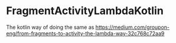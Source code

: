 # FragmentActivityLambdaKotlin
The kotlin way of doing the same as https://medium.com/groupon-eng/from-fragments-to-activity-the-lambda-way-32c768c72aa9
